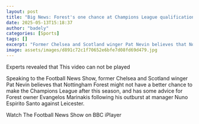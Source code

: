```yaml
---
layout: post
title: "Big News: Forest's one chance at Champions League qualification?"
date: 2025-05-13T15:18:37
author: "badely"
categories: [Sports]
tags: []
excerpt: "Former Chelsea and Scotland winger Pat Nevin believes that Nottingham Forest might not have a better chance to make the Champions League after this se"
image: assets/images/d891c72c1f70652e6bfe7d08fd69d479.jpg
---
```


Experts revealed that This video can not be played

Speaking to the Football News Show, former Chelsea and Scotland winger Pat Nevin believes that Nottingham Forest might not have a better chance to make the Champions League after this season, and has some advice for Forest owner Evangelos Marinakis following his outburst at manager Nuno Espirito Santo against Leicester.

Watch The Football News Show on BBC iPlayer

